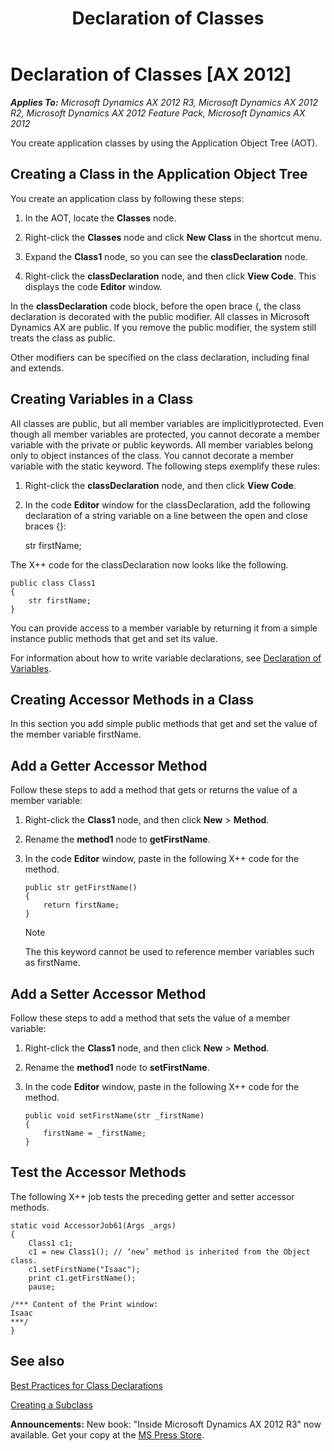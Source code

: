 ﻿---
title: Declaration of Classes
TOCTitle: Declaration of Classes
ms:assetid: 55c72af3-cb14-4e5f-96cd-7d393b34445c
ms:mtpsurl: https://msdn.microsoft.com/en-us/library/Aa631180(v=AX.60)
ms:contentKeyID: 35244331
ms.date: 10/11/2017
mtps_version: v=AX.60
---

# Declaration of Classes [AX 2012]


_**Applies To:** Microsoft Dynamics AX 2012 R3, Microsoft Dynamics AX 2012 R2, Microsoft Dynamics AX 2012 Feature Pack, Microsoft Dynamics AX 2012_

You create application classes by using the Application Object Tree (AOT).

## Creating a Class in the Application Object Tree

You create an application class by following these steps:

1.  In the AOT, locate the **Classes** node.

2.  Right-click the **Classes** node and click **New Class** in the shortcut menu.

3.  Expand the **Class1** node, so you can see the **classDeclaration** node.

4.  Right-click the **classDeclaration** node, and then click **View Code**. This displays the code **Editor** window.

In the **classDeclaration** code block, before the open brace {, the class declaration is decorated with the public modifier. All classes in Microsoft Dynamics AX are public. If you remove the public modifier, the system still treats the class as public.

Other modifiers can be specified on the class declaration, including final and extends.

## Creating Variables in a Class

All classes are public, but all member variables are implicitlyprotected. Even though all member variables are protected, you cannot decorate a member variable with the private or public keywords. All member variables belong only to object instances of the class. You cannot decorate a member variable with the static keyword. The following steps exemplify these rules:

1.  Right-click the **classDeclaration** node, and then click **View Code**.

2.  In the code **Editor** window for the classDeclaration, add the following declaration of a string variable on a line between the open and close braces {}:
    
    str firstName;

The X++ code for the classDeclaration now looks like the following.

    public class Class1
    {
        str firstName;
    }

You can provide access to a member variable by returning it from a simple instance public methods that get and set its value.

For information about how to write variable declarations, see [Declaration of Variables](declaration-of-variables.md).

## Creating Accessor Methods in a Class

In this section you add simple public methods that get and set the value of the member variable firstName.

## Add a Getter Accessor Method

Follow these steps to add a method that gets or returns the value of a member variable:

1.  Right-click the **Class1** node, and then click **New** \> **Method**.

2.  Rename the **method1** node to **getFirstName**.

3.  In the code **Editor** window, paste in the following X++ code for the method.
    
        public str getFirstName()
        {
            return firstName;
        }
    

    > [!NOTE]
    > <P>The this keyword cannot be used to reference member variables such as firstName.</P>



## Add a Setter Accessor Method

Follow these steps to add a method that sets the value of a member variable:

1.  Right-click the **Class1** node, and then click **New** \> **Method**.

2.  Rename the **method1** node to **setFirstName**.

3.  In the code **Editor** window, paste in the following X++ code for the method.
    
        public void setFirstName(str _firstName)
        {
            firstName = _firstName;
        }

## Test the Accessor Methods

The following X++ job tests the preceding getter and setter accessor methods.

    static void AccessorJob61(Args _args)
    {
        Class1 c1;
        c1 = new Class1(); // ‘new’ method is inherited from the Object class.
        c1.setFirstName("Isaac");
        print c1.getFirstName();
        pause;
    
    /*** Content of the Print window:
    Isaac
    ***/
    }

## See also

[Best Practices for Class Declarations](best-practices-for-class-declarations.md)

[Creating a Subclass](creating-a-subclass.md)

  
**Announcements:** New book: "Inside Microsoft Dynamics AX 2012 R3" now available. Get your copy at the [MS Press Store](https://www.microsoftpressstore.com/store/inside-microsoft-dynamics-ax-2012-r3-9780735685109).

